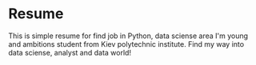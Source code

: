 # Resume
This is simple resume for find job in Python, data sciense area
 I'm young and ambitions student from Kiev polytechnic institute. Find my way into data sciense, analyst and data world!
